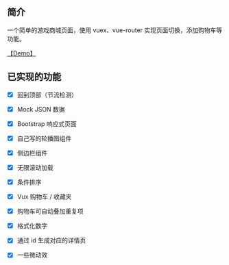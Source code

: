 ## 简介

一个简单的游戏商城页面，使用 vuex、vue-router 实现页面切换，添加购物车等功能。

[【Demo】](http://ovhkjvhoy.bkt.clouddn.com/game_shop/index.html#/shop)

## 已实现的功能

- [x] 回到顶部（节流检测）

- [x] Mock JSON 数据

- [x] Bootstrap 响应式页面

- [x] 自己写的轮播图组件

- [x] 侧边栏组件

- [x] 无限滚动加载

- [x] 条件排序

- [x] Vux 购物车 / 收藏夹

- [x] 购物车可自动叠加重复项

- [x] 格式化数字

- [x] 通过 id 生成对应的详情页

- [x] 一些微动效